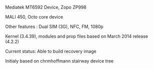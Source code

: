 Mediatek MT6592 Device, Zopo ZP998

MALI 450, Octo core device

Other features : Dual SIM (3G), NFC, FM, 1080p

Kernel (3.4.39), modules and prop files based on March 2014 release (4.2.2)

Current status: Able to build recovery image

Initialy based on chrmhoffmann stairway device tree

